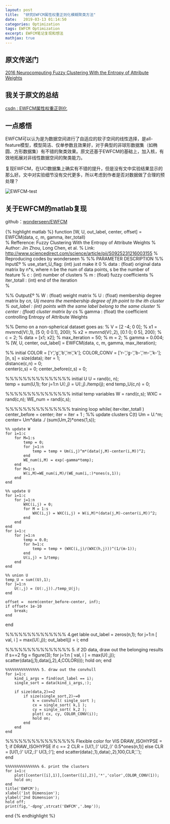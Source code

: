 ```yaml
---
layout: post
title:  "研究EWFCM属性权重正则化模糊聚类方法"
date:   2019-03-13 01:14:50
categories: Optimization
tags: EWFCM Optimization
excerpt: EWFCM笔记复现和想法
mathjax: true
---
```


## 原文传送门

[2016 Neurocomputing Fuzzy Clustering With the Entropy of Attribute Weights](https://www.sciencedirect.com/science/article/pii/S0925231216003155	)

## 我关于原文的总结
[csdn : EWFCM属性权重正则化](https://blog.csdn.net/wonderseen/article/details/80144841)

## 一点感悟
EWFCM可以认为是为数据空间进行了自适应的软子空间的线性选择，是all-feature模型，模型简洁、仅单参数且效果好，对于典型的非球形数据集（如椭圆、方形数据集）有不错的聚类效果。原文还基于EWFCM的基础上，加入核，有效地拓展对非线性数据空间的聚类能力。

复现EWFCM，在UCI数据集上确实有不错的提升，但是没有文中实验结果显示的那么好。文中对实验细节没有交代更多，所以考虑到作者是否对数据做了合理的预处理？

![EWFCM-test](https://raw.githubusercontent.com/wonderseen/wonderseen.github.io/master/postimg/2019-03-12-EWFCM.bmp)

## 关于EWFCM的matlab复现

github：[wonderseen/EWFCM](https://github.com/wonderseen/EWFCM/)

{% highlight matlab %}
function [W, U, out_label, center, offset] = EWFCM(data, c, m, gamma, iter_totall)  
% Refference: Fuzzy Clustering With the Entropy of Attribute Weights
% Author:     Jin Zhou, Long Chen, et al.
% Link:       http://www.sciencedirect.com/science/article/pii/S0925231216003155
% Reproducing codes by wonderseen
%
%% PARAMETER DESCRIPTION
%% Input£º 
% use_start_U_flag:  (int)   just make it 0
%       data      :  (float) original data matrix by n*s, where n be the num of data points, s be the number of feature 
%        c        :  (int)   number of clusters
%        m        :  (float) fuzzy coefficients
%    iter_totall  :  (int)   end of the iteration   
% 

%% Output£º
%         W :  (float) weight matrix
%         U :  (float) membership degree matrix by c*n, Uij means the membership degree of jth point to the ith cluster
% out_label :  (int)   points with the same label belong to the same cluster
%    center :  (float) cluster matrix by c*s
%     gamma :  (float) the coefficient controlling Entropy of Attribute Weights

%% Demo on a non-spherical dataset goes as:
% V = [2 -4; 0 0];
% x1 = mvnrnd(V(:,1), [5 0; 0 0.1], 200);
% x2 = mvnrnd(V(:,2), [0.1 0; 0 5], 200);
% c = 2;
% data = [x1; x2];
% max_iteration = 50;
% m = 2;
% gamma = 0.004;
% [W, U, center, out_label] = EWFCM(data, c, m, gamma, max_iteration);

%% initial 
COLOR = ['r','g','b','m','k']; 
COLOR_CONV = ['r-','g-','b-','m-','k-']; 
[n, s] = size(data);
iter = 1;   
distance(c,n) = 0;  
center(c,s) = 0; 
center_before(c,s) = 0;

%%%%%%%%%%%%%%% initial U 
U = rand(c, n);  
temp = sum(U,1);
for j=1:n 
    U(:,j) = U(:,j)./temp(j); 
end
temp_U(c,n) = 0;

%%%%%%%%%%%%%%% initial temp variables
W = rand(c,s);
WXC = rand(c,n);
WE_num = rand(c,s);

%%%%%%%%%%%%%%% training loop
while( iter<iter_totall )  
    center_before = center;
    iter = iter + 1 ;
    %% update clusters C(t)
    Um = U.^m;
    center= Um*data ./ (sum(Um,2)*ones(1,s)); 

    %% update W
    for i=1:c
        for M=1:s
            temp = 0;
            for j=1:n
                temp = temp + Um(i,j)^m*(data(j,M)-center(i,M))^2;
            end
            WE_num(i,M) = exp(-gamma*temp);
        end
        for M=1:s
            W(i,M)=WE_num(i,M)/(WE_num(i,:)*ones(s,1));
        end
    end
    
    %% update U
    for i=1:c
        for j=1:n
            WXC(i,j) = 0;
            for M = 1:s        
                WXC(i,j) = WXC(i,j) + W(i,M)*(data(j,M)-center(i,M))^2;
            end
        end
    end
    for i=1:c
        for j=1:n
            temp = 0.0;
            for h=1:c
                temp = temp + (WXC(i,j)/(WXC(h,j)))^(1/(m-1));
            end
            U(i,j) = 1/temp;
        end
    end
    
    %% union U
    temp_U = sum((U),1);
    for j=1:n 
        U(:,j) = (U(:,j))./temp_U(j);
    end

    offset =  norm(center_before-center, inf);
    if offset< 1e-10
        break;
    end
end  

%%%%%%%%%%%%%% 4.get lable
out_label = zeros(n,1);
for j=1:n
    [ val, i ] = max(U(:,j));
    out_label(j) = i;
end

%%%%%%%%%%%%%%% 5. if 2D data, draw out the belonging results
if s==2
    fig = figure(3);
    for j=1:n
        [ val, i ] = max(U(:,j));
        scatter(data(j,1),data(j,2),4,COLOR(i));
        hold on;
    end

    %%%%%%%%%%%%%%% 5. draw out the convhull
    for i=1:c
        kind_i_args = find(out_label == i);
        single_sort = data(kind_i_args,:);

        if size(data,2)==2
            if size(single_sort,2)~=0
                k = convhull( single_sort );
                cx = single_sort( k,1 );
                cy = single_sort( k,2 );
                plot( cx, cy, COLOR_CONV(i));
                hold on;
            end
        end
    end
    
   %%%%%%%%%%%%%%%% Flexible color for VIS
    DRAW_ISOHYPSE = 1;
    if DRAW_ISOHYPSE
        if c == 2
            CLR = [U(1,:)' U(2,:)' 0.5*ones(n,1)]
        else
            CLR = [U(1,:)' U(2,:)' U(3,:)'];
        end
        scatter(data(:,1),data(:,2),100,CLR,'.');  
    end
    
    %%%%%%%%%%%%%%% 6. print the clusters
    for i=1:c
        plot([center([i],1)],[center([i],2)],'*','color',COLOR_CONV(1));
        hold on;
    end
    title('EWFCM');
    xlabel('1st Dimension'); 
    ylabel('2nd Dimension'); 
    hold off;
    print(fig,'-dpng',strcat('EWFCM','.bmp'));
end
{% endhighlight %}

